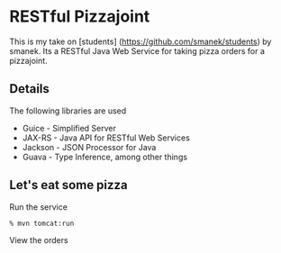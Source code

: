 RESTful Pizzajoint
==================

This is my take on [students] (https://github.com/smanek/students) by smanek. Its a RESTful Java Web Service for taking pizza orders for a pizzajoint.

Details
-------

The following libraries are used

* Guice - Simplified Server
* JAX-RS - Java API for RESTful Web Services
* Jackson - JSON Processor for Java
* Guava - Type Inference, among other things

Let's eat some pizza
--------------------
Run the service

    % mvn tomcat:run

View the orders
